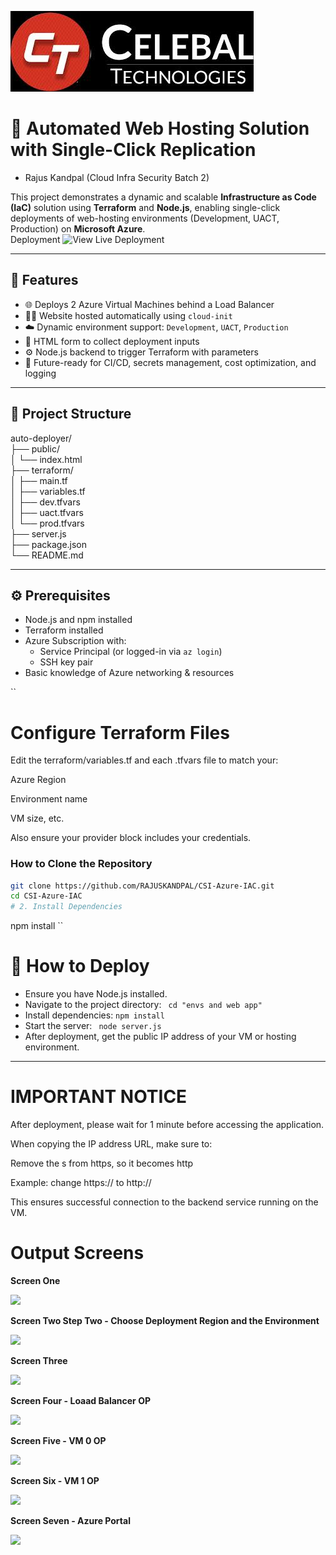 ![](https://github.com/RAJUSKANDPAL/CSI-Azure-IAC/blob/e1dfe6da4509421cd576a1edb37a9d60afec213a/celabal.jpeg)
# 🚀 Automated Web Hosting Solution with Single-Click Replication  
- Rajus Kandpal (Cloud Infra Security Batch 2)    

This project demonstrates a dynamic and scalable **Infrastructure as Code (IaC)** solution using **Terraform** and **Node.js**, enabling single-click deployments of web-hosting environments (Development, UACT, Production) on **Microsoft Azure**.  
Deployment ![View Live Deployment](https://csi-azure-iac.vercel.app/)  

---

## 📌 Features

- 🌐 Deploys 2 Azure Virtual Machines behind a Load Balancer
- 🧑‍💻 Website hosted automatically using `cloud-init`
- ☁️ Dynamic environment support: `Development`, `UACT`, `Production`
- 📩 HTML form to collect deployment inputs
- ⚙️ Node.js backend to trigger Terraform with parameters
- 🔁 Future-ready for CI/CD, secrets management, cost optimization, and logging

---

## 📁 Project Structure

auto-deployer/    
├── public/    
│ └── index.html  
├── terraform/    
│ ├── main.tf  
│ ├── variables.tf  
│ ├── dev.tfvars  
│ ├── uact.tfvars  
│ └── prod.tfvars  
├── server.js    
├── package.json  
└── README.md    

---

## ⚙️ Prerequisites

- Node.js and npm installed
- Terraform installed
- Azure Subscription with:
  - Service Principal (or logged-in via `az login`)
  - SSH key pair
- Basic knowledge of Azure networking & resources

``

# Configure Terraform Files

Edit the terraform/variables.tf and each .tfvars file to match your:

Azure Region

Environment name

VM size, etc.

Also ensure your provider block includes your credentials.  

### How to Clone the Repository

```bash
git clone https://github.com/RAJUSKANDPAL/CSI-Azure-IAC.git
cd CSI-Azure-IAC   
# 2. Install Dependencies  
```
npm install
``

# 🚀 How to Deploy  
- Ensure you have Node.js installed.   
- Navigate to the project directory:
  ``` cd "envs and web app"```
- Install dependencies:
  ```npm install```
- Start the server:
  ``` node server.js```
- After deployment, get the public IP address of your VM or hosting environment.

---  
# IMPORTANT NOTICE  
After deployment, please wait for 1 minute before accessing the application.    

When copying the IP address URL, make sure to:  

Remove the s from https, so it becomes http  

Example: change https://<your-ip> to http://<your-ip>  

This ensures successful connection to the backend service running on the VM.  


# Output Screens  
**Screen One**     

![](https://github.com/RAJUSKANDPAL/CSI-Azure-IAC/blob/f8b2c7b20aee628ba95d206df697bd4620fda269/sc1.png)  

**Screen Two Step Two - Choose Deployment Region and the Environment**    

![](https://github.com/RAJUSKANDPAL/CSI-Azure-IAC/blob/f8b2c7b20aee628ba95d206df697bd4620fda269/sc2.png)  

**Screen Three**  

![](https://github.com/RAJUSKANDPAL/CSI-Azure-IAC/blob/f8b2c7b20aee628ba95d206df697bd4620fda269/op0.png )  

**Screen Four - Loaad Balancer OP**    

![](https://github.com/RAJUSKANDPAL/CSI-Azure-IAC/blob/f8b2c7b20aee628ba95d206df697bd4620fda269/oplb.png)  

**Screen Five - VM 0 OP**    

![](https://github.com/RAJUSKANDPAL/CSI-Azure-IAC/blob/f8b2c7b20aee628ba95d206df697bd4620fda269/opvm0.png)  

**Screen Six - VM 1 OP**  

![](https://github.com/RAJUSKANDPAL/CSI-Azure-IAC/blob/f8b2c7b20aee628ba95d206df697bd4620fda269/opvm1.png)  

**Screen Seven - Azure Portal**  

![](https://github.com/RAJUSKANDPAL/CSI-Azure-IAC/blob/f8b2c7b20aee628ba95d206df697bd4620fda269/az%20prtl.png)  
